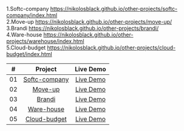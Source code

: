 1.Softc-company https://nikolosblack.github.io/other-projects/softc-company/index.html <br>
2.Move-up https://nikolosblack.github.io/other-projects/move-up/<br>
3.Brandi https://nikolosblack.github.io/other-projects/brandi/<br>
4.Ware-house https://nikolosblack.github.io/other-projects/warehouse/index.html<br>
5.Cloud-budget https://nikolosblack.github.io/other-projects/cloud-budget/index.html
<table>
<thead>
<tr>
<th align="center">#</th>
<th align="center">Project</th>
<th align="center">Live Demo</th>
</tr>
</thead>
<tbody>
<tr>
<td align="center">01</td>
<td align="center"><a href="https://github.com/Nikolosblack/other-projects/tree/main/softc-company">Softc-company</a></td>
<td align="center"><a href="https://nikolosblack.github.io/other-projects/softc-company/index.html" rel="nofollow">Live Demo</a></td>
</tr>
<tr>
<td align="center">02</td>
<td align="center"><a href="">Move-up</a></td>
<td align="center"><a href="https://nikolosblack.github.io/other-projects/move-up/" rel="nofollow">Live Demo</a></td>
</tr>
<tr>
<td align="center">03</td>
<td align="center"><a href="https://github.com/Nikolosblack/other-projects/tree/main/brandi">Brandi</a></td>
<td align="center"><a href="https://nikolosblack.github.io/other-projects/brandi/" rel="nofollow">Live Demo</a></td>
</tr>
<tr>
<td align="center">04</td>
<td align="center"><a href="">Ware-house</a></td>
<td align="center"><a href="https://nikolosblack.github.io/other-projects/warehouse/index.html" rel="nofollow">Live Demo</a></td>
</tr>
<tr>
<td align="center">05</td>
<td align="center"><a href="">Cloud-budget</a></td>
<td align="center"><a href="https://nikolosblack.github.io/other-projects/cloud-budget/index.html" rel="nofollow">Live Demo</a></td>
</tr>
</tbody>
</table>
